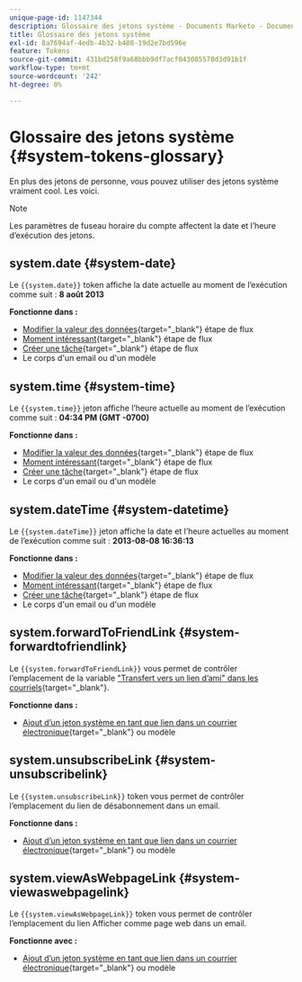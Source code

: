 ```yaml
---
unique-page-id: 1147344
description: Glossaire des jetons système - Documents Marketo - Documentation du produit
title: Glossaire des jetons système
exl-id: 8a7694af-4edb-4b32-b408-19d2e7bd596e
feature: Tokens
source-git-commit: 431bd258f9a68bbb9df7acf043085578d3d91b1f
workflow-type: tm+mt
source-wordcount: '242'
ht-degree: 0%

---
```


# Glossaire des jetons système {#system-tokens-glossary}

En plus des jetons de personne, vous pouvez utiliser des jetons système vraiment cool. Les voici.

>[!NOTE]
>
>Les paramètres de fuseau horaire du compte affectent la date et l’heure d’exécution des jetons.

## system.date {#system-date}

Le `{{system.date}}` token affiche la date actuelle au moment de l’exécution comme suit : **8 août 2013**

**Fonctionne dans :**

* [Modifier la valeur des données](/help/marketo/product-docs/core-marketo-concepts/smart-campaigns/flow-actions/change-data-value.md){target="_blank"} étape de flux
* [Moment intéressant](/help/marketo/product-docs/core-marketo-concepts/smart-campaigns/flow-actions/interesting-moment.md){target="_blank"} étape de flux
* [Créer une tâche](/help/marketo/product-docs/core-marketo-concepts/smart-campaigns/salesforce-flow-actions/create-task.md){target="_blank"} étape de flux
* Le corps d&#39;un email ou d&#39;un modèle

## system.time {#system-time}

Le `{{system.time}}` jeton affiche l’heure actuelle au moment de l’exécution comme suit : **04:34 PM (GMT -0700)**

**Fonctionne dans :**

* [Modifier la valeur des données](/help/marketo/product-docs/core-marketo-concepts/smart-campaigns/flow-actions/change-data-value.md){target="_blank"} étape de flux
* [Moment intéressant](/help/marketo/product-docs/core-marketo-concepts/smart-campaigns/flow-actions/interesting-moment.md){target="_blank"} étape de flux
* [Créer une tâche](/help/marketo/product-docs/core-marketo-concepts/smart-campaigns/salesforce-flow-actions/create-task.md){target="_blank"} étape de flux
* Le corps d&#39;un email ou d&#39;un modèle

## system.dateTime {#system-datetime}

Le `{{system.dateTime}}` jeton affiche la date et l’heure actuelles au moment de l’exécution comme suit : **2013-08-08 16:36:13**

**Fonctionne dans :**

* [Modifier la valeur des données](/help/marketo/product-docs/core-marketo-concepts/smart-campaigns/flow-actions/change-data-value.md){target="_blank"} étape de flux
* [Moment intéressant](/help/marketo/product-docs/core-marketo-concepts/smart-campaigns/flow-actions/interesting-moment.md){target="_blank"} étape de flux
* [Créer une tâche](/help/marketo/product-docs/core-marketo-concepts/smart-campaigns/salesforce-flow-actions/create-task.md){target="_blank"} étape de flux
* Le corps d&#39;un email ou d&#39;un modèle

## system.forwardToFriendLink {#system-forwardtofriendlink}

Le `{{system.forwardToFriendLink}}` vous permet de contrôler l’emplacement de la variable [&quot;Transfert vers un lien d’ami&quot; dans les courriels](/help/marketo/product-docs/email-marketing/general/functions-in-the-editor/forward-to-a-friend-link-in-emails.md){target="_blank"}.

**Fonctionne dans :**

* [Ajout d’un jeton système en tant que lien dans un courrier électronique](/help/marketo/product-docs/email-marketing/general/using-tokens/add-a-system-token-as-a-link-in-an-email.md){target="_blank"} ou modèle

## system.unsubscribeLink {#system-unsubscribelink}

Le `{{system.unsubscribeLink}}` token vous permet de contrôler l’emplacement du lien de désabonnement dans un email.

**Fonctionne dans :**

* [Ajout d’un jeton système en tant que lien dans un courrier électronique](/help/marketo/product-docs/email-marketing/general/using-tokens/add-a-system-token-as-a-link-in-an-email.md){target="_blank"} ou modèle

## system.viewAsWebpageLink {#system-viewaswebpagelink}

Le `{{system.viewAsWebpageLink}}` token vous permet de contrôler l’emplacement du lien Afficher comme page web dans un email.

**Fonctionne avec :**

* [Ajout d’un jeton système en tant que lien dans un courrier électronique](/help/marketo/product-docs/email-marketing/general/using-tokens/add-a-system-token-as-a-link-in-an-email.md){target="_blank"} ou modèle

